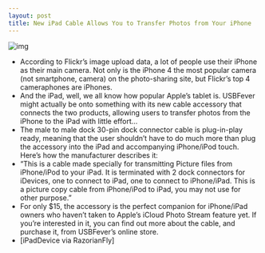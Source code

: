 ```yaml
---
layout: post
title: New iPad Cable Allows You to Transfer Photos from Your iPhone
---
```

![img](http://media.idownloadblog.com/wp-content/uploads/2011/11/ipad-iphone.jpg)
* According to Flickr’s image upload data, a lot of people use their iPhone as their main camera. Not only is the iPhone 4 the most popular camera (not smartphone, camera) on the photo-sharing site, but Flickr’s top 4 cameraphones are iPhones.
* And the iPad, well, we all know how popular Apple’s tablet is. USBFever might actually be onto something with its new cable accessory that connects the two products, allowing users to transfer photos from the iPhone to the iPad with little effort…
* The male to male dock 30-pin dock connector cable is plug-in-play ready, meaning that the user shouldn’t have to do much more than plug the accessory into the iPad and accompanying iPhone/iPod touch. Here’s how the manufacturer describes it:
* “This is a cable made specially for transmitting Picture files from iPhone/iPod to your iPad. It is terminated with 2 dock connectors for iDevices, one to connect to iPad, one to connect to iPhone/iPad. This is a picture copy cable from iPhone/iPod to iPad, you may not use for other purpose.”
* For only $15, the accessory is the perfect companion for iPhone/iPad owners who haven’t taken to Apple’s iCloud Photo Stream feature yet. If you’re interested in it, you can find out more about the cable, and purchase it, from USBFever’s online store.
* [iPadDevice via RazorianFly]

